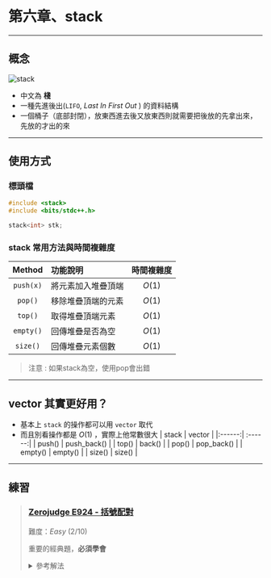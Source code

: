 # 第六章、stack
---
## 概念
![stack](https://hackmd.io/_uploads/Sy0e-Cqv0.png)
- 中文為 **棧**
- 一種先進後出(`LIFO`, *Last In First Out* ) 的資料結構
- 一個桶子（底部封閉），放東西進去後又放東西則就需要把後放的先拿出來，先放的才出的來
---
## 使用方式
### 標頭檔
```cpp
#include <stack>
#include <bits/stdc++.h>
```
```cpp
stack<int> stk;
```

### stack 常用方法與時間複雜度
|   Method   | 功能說明                   | 時間複雜度 |
|:----------:|:---------------------------|:----------:|
| `push(x)`     | 將元素加入堆疊頂端          | $O(1)$  |
| `pop()`      | 移除堆疊頂端的元素          | $O(1)$  |
| `top()`      | 取得堆疊頂端元素            | $O(1)$  |
| `empty()`    | 回傳堆疊是否為空            | $O(1)$  |
| `size()`     | 回傳堆疊元素個數            | $O(1)$  |

> 注意 : 如果stack為空，使用pop會出錯

---

## vector 其實更好用？
- 基本上 `stack` 的操作都可以用 `vector` 取代
- 而且別看操作都是 $O(1)$ ，實際上他常數很大
| stack | vector |
|:------:| :------:|
| push() | push_back() |
| top() | back() |
| pop() | pop_back() |
| empty() | empty() |
| size() | size() |

---

## 練習

> ### [Zerojudge E924 - 括號配對](https://zerojudge.tw/ShowProblem?problemid=e924)
>
> 難度：*Easy* $(2/10)$
> 
> 重要的經典題，**必須學會**
> <details>
>   <summary> 參考解法 </summary>
> 把各種括號用 $0$ ~ $7$ 代替，同一種就差 $4$ 比較好實作
> ```cpp
> #include <iostream>
> #include <vector>
> using namespace std;
> int transfer(char c){
>     string dict = "([{<)]}>";
>     for(int i = 0;i<8;i++){
>         if(c == dict[i]){
>             return i;
>         }
>     }
> }
> int main(){
>     int n;cin>>n;
>     for(int i = 0;i<n;i++){
>         string a;cin>>a;
>         vector<int>v;
>         bool closed = true;
>         for(char i : a){
>             int t = transfer(i);
>             if(t < 4)v.push_back(t);
>             else{
>                 if(v.empty() and t > 3){
>                     closed = false;
>                     break;
>                 }
>                 if(t - v.back() == 4){
>                     v.pop_back();
>                 }else{
>                     closed = false;
>                     break;
>                 }
>             }
>         }
>         if(!v.empty())closed = false;
>         cout << ((closed)? "Y\n" : "N\n");
>     }
> }    
> ```
> </details>
